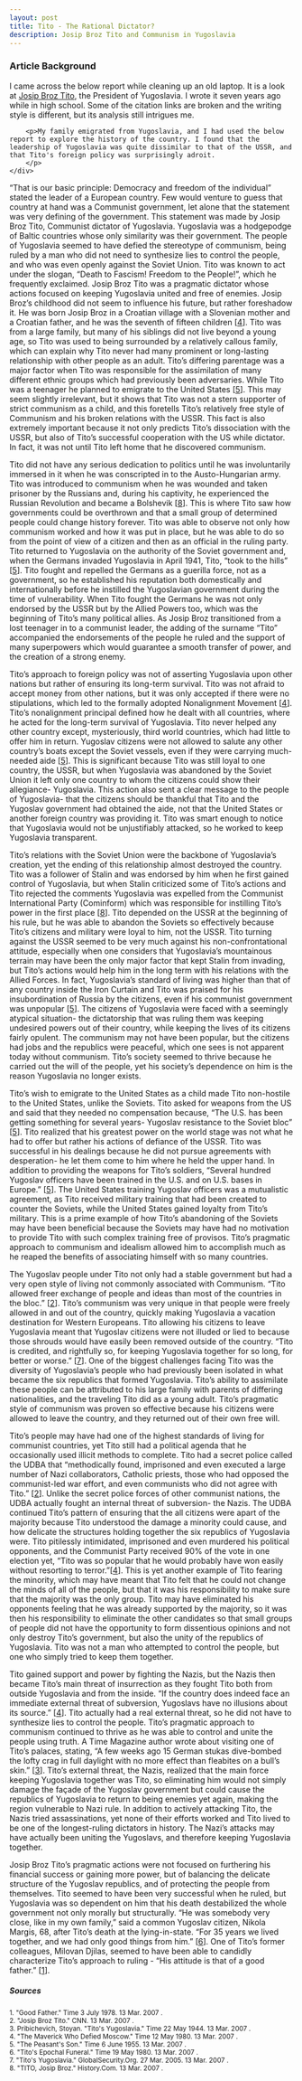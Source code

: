 ```yaml
---
layout: post
title: Tito - The Rational Dictator?
description: Josip Broz Tito and Communism in Yugoslavia
---
```

<div class="panel panel-info">
    <div class="panel-heading">
        <h3 class="panel-title">
            Article Background
        </h3>
    </div>
    <div class="panel-body">
        <p>I came across the below report while cleaning up an old laptop. It is a look at <a href="http://en.wikipedia.org/wiki/Josip_Broz_Tito">Josip Broz Tito</a>, the President of Yugoslavia. I wrote it seven years ago while in high school.  Some of the citation links are broken and the writing style is different, but its analysis still intrigues me.  </p>

        <p>My family emigrated from Yugoslavia, and I had used the below report to explore the history of the country. I found that the leadership of Yugoslavia was quite dissimilar to that of the USSR, and that Tito's foreign policy was surprisingly adroit.
        </p>
    </div>
</div>

“That is our basic principle: Democracy and freedom of the individual” stated the leader of a European country. Few would venture to guess that country at hand was a Communist government, let alone that the statement was very defining of the government. This statement was made by Josip Broz Tito, Communist dictator of Yugoslavia. Yugoslavia was a hodgepodge of Baltic countries whose only similarity was their government. The people of Yugoslavia seemed to have defied the stereotype of communism, being ruled by a man who did not need to synthesize lies to control the people, and who was even openly against the Soviet Union. Tito was known to act under the slogan, “Death to Fascism! Freedom to the People!”, which he frequently exclaimed. Josip Broz Tito was a pragmatic dictator whose actions focused on keeping Yugoslavia united and free of enemies.
Josip Broz’s childhood did not seem to influence his future, but rather foreshadow it. He was born Josip Broz in a Croatian village with a Slovenian mother and a Croatian father, and he was the seventh of fifteen children [<a href="#cite-4">4</a>]. Tito was from a large family, but many of his siblings did not live beyond a young age, so Tito was used to being surrounded by a relatively callous family, which can explain why Tito never had many prominent or long-lasting relationship with other people as an adult. Tito’s differing parentage was a major factor when Tito was responsible for the assimilation of many different ethnic groups which had previously been adversaries. While Tito was a teenager he planned to emigrate to the United States [<a href="#cite-5">5</a>]. This may seem slightly irrelevant, but it shows that Tito was not a stern supporter of strict communism as a child, and this foretells Tito’s relatively free style of Communism and his broken relations with the USSR. This fact is also extremely important because it not only predicts Tito’s dissociation with the USSR, but also of Tito’s successful cooperation with the US while dictator. In fact, it was not until Tito left home that he discovered communism.

 Tito did not have any serious dedication to politics until he was involuntarily immersed in it when he was conscripted in to the Austo-Hungarian army. Tito was introduced to communism when he was wounded and taken prisoner by the Russians and, during his captivity, he experienced the Russian Revolution and became a Bolshevik [<a href="#cite-8">8</a>]. This is where Tito saw how governments could be overthrown and that a small group of determined people could change history forever. Tito was able to observe not only how communism worked and how it was put in place, but he was able to do so from the point of view of a citizen and then as an official in the ruling party. Tito returned to Yugoslavia on the authority of the Soviet government and, when the Germans invaded Yugoslavia in April 1941, Tito, “took to the hills” [<a href="#cite-5">5</a>]. Tito fought and repelled the Germans as a guerilla force, not as a government, so he established his reputation both domestically and internationally before he instilled the Yugoslavian government during the time of vulnerability. When Tito fought the Germans he was not only endorsed by the USSR but by the Allied Powers too, which was the beginning of Tito’s many political allies. As Josip Broz transitioned from a lost teenager in to a communist leader, the adding of the surname “Tito” accompanied the endorsements of the people he ruled and the support of many superpowers which would guarantee a smooth transfer of power, and the creation of a strong enemy.

Tito’s approach to foreign policy was not of asserting Yugoslavia upon other nations but rather of ensuring its long-term survival. Tito was not afraid to accept money from other nations, but it was only accepted if there were no stipulations, which led to the formally adopted Nonalignment Movement [<a href="#cite-4">4</a>]. Tito’s nonalignment principal defined how he dealt with all countries, where he acted for the long-term survival of Yugoslavia. Tito never helped any other country except, mysteriously, third world countries, which had little to offer him in return. Yugoslav citizens were not allowed to salute any other country’s boats except the Soviet vessels, even if they were carrying much-needed aide [<a href="#cite-5">5</a>]. This is significant because Tito was still loyal to one country, the USSR, but when Yugoslavia was abandoned by the Soviet Union it left only one country to whom the citizens could show their allegiance- Yugoslavia. This action also sent a clear message to the people of Yugoslavia- that the citizens should be thankful that Tito and the Yugoslav government had obtained the aide, not that the United States or another foreign country was providing it. Tito was smart enough to notice that Yugoslavia would not be unjustifiably attacked, so he worked to keep Yugoslavia transparent.

Tito’s relations with the Soviet Union were the backbone of Yugoslavia’s creation, yet the ending of this relationship almost destroyed the country. Tito was a follower of Stalin and was endorsed by him when he first gained control of Yugoslavia, but when Stalin criticized some of Tito’s actions and Tito rejected the comments Yugoslavia was expelled from the Communist International Party (Cominform) which was responsible for instilling Tito’s power in the first place [<a href="#cite-8">8</a>]. Tito depended on the USSR at the beginning of his rule, but he was able to abandon the Soviets so effectively because Tito’s citizens and military were loyal to him, not the USSR.  Tito turning against the USSR seemed to be very much against his non-confrontational attitude, especially when one considers that Yugoslavia’s mountainous terrain may have been the only major factor that kept Stalin from invading, but Tito’s actions would help him in the long term with his relations with the Allied Forces. In fact, Yugoslavia’s standard of living was higher than that of any country inside the Iron Curtain and Tito was praised for his insubordination of Russia by the citizens, even if his communist government was unpopular [<a href="#cite-5">5</a>]. The citizens of Yugoslavia were faced with a seemingly atypical situation- the dictatorship that was ruling them was keeping undesired powers out of their country, while keeping the lives of its citizens fairly opulent. The communism may not have been popular, but the citizens had jobs and the republics were peaceful, which one sees is not apparent today without communism. Tito’s society seemed to thrive because he carried out the will of the people, yet his society’s dependence on him is the reason Yugoslavia no longer exists. 

Tito’s wish to emigrate to the United States as a child made Tito non-hostile to the United States, unlike the Soviets. Tito asked for weapons from the US and said that they needed no compensation because, “The U.S. has been getting something for several years- Yugoslav resistance to the Soviet bloc” [<a href="#cite-5">5</a>]. Tito realized that his greatest power on the world stage was not what he had to offer but rather his actions of defiance of the USSR. Tito was successful in his dealings because he did not pursue agreements with desperation- he let them come to him where he held the upper hand. In addition to providing the weapons for Tito’s soldiers, “Several hundred Yugoslav officers have been trained in the U.S. and on U.S. bases in Europe.” [<a href="#cite-5">5</a>]. The United States training Yugoslav officers was a mutualistic agreement, as Tito received military training that had been created to counter the Soviets, while the United States gained loyalty from Tito’s military. This is a prime example of how Tito’s abandoning of the Soviets may have been beneficial because the Soviets may have had no motivation to provide Tito with such complex training free of provisos. Tito’s pragmatic approach to communism and idealism allowed him to accomplish much as he reaped the benefits of associating himself with so many countries.

The Yugoslav people under Tito not only had a stable government but had a very open style of living not commonly associated with Communism. “Tito allowed freer exchange of people and ideas than most of the countries in the bloc.” [<a href="#cite-2">2</a>]. Tito’s communism was very unique in that people were freely allowed in and out of the country, quickly making Yugoslavia a vacation destination for Western Europeans. Tito allowing his citizens to leave Yugoslavia meant that Yugoslav citizens were not illuded or lied to because those shrouds would have easily been removed outside of the country. “Tito is credited, and rightfully so, for keeping Yugoslavia together for so long, for better or worse.” [<a href="#cite-7">7</a>]. One of the biggest challenges facing Tito was the diversity of Yugoslavia’s people who had previously been isolated in what became the six republics that formed Yugoslavia. Tito’s ability to assimilate these people can be attributed to his large family with parents of differing nationalities, and the traveling Tito did as a young adult. Tito’s pragmatic style of communism was proven so effective because his citizens were allowed to leave the country, and they returned out of their own free will.

Tito’s people may have had one of the highest standards of living for communist countries, yet Tito still had a political agenda that he occasionally used illicit methods to complete. Tito had a secret police called the UDBA that “methodically found, imprisoned and even executed  a large number of Nazi collaborators, Catholic priests, those who had opposed the communist-led war effort, and even communists who did not agree with Tito.” [<a href="#cite-2">2</a>]. Unlike the secret police forces of other communist nations, the UDBA actually fought an internal threat of subversion- the Nazis. The UDBA continued Tito’s pattern of ensuring that the all citizens were apart of the majority because Tito understood the damage a minority could cause, and how delicate the structures holding together the six republics of Yugoslavia were. Tito pitilessly intimidated, imprisoned and even murdered his political opponents, and the Communist Party received 90% of the vote in one election yet, “Tito was so popular that he would probably have won easily without resorting to terror.”[<a href="#cite-4">4</a>]. This is yet another example of Tito fearing the minority, which may have meant that Tito felt that he could not change the minds of all of the people, but that it was his responsibility to make sure that the majority was the only group. Tito may have eliminated his opponents feeling that he was already supported by the majority, so it was then his responsibility to eliminate the other candidates so that small groups of people did not have the opportunity to form dissentious opinions and not only destroy Tito’s government, but also the unity of the republics of Yugoslavia. Tito was not a man who attempted to control the people, but one who simply tried to keep them together.

Tito gained support and power by fighting the Nazis, but the Nazis then became Tito’s main threat of insurrection as they fought Tito both from outside Yugoslavia and from the inside. “If the country does indeed face an immediate external threat of subversion, Yugoslavs have no illusions about its source.” [<a href="#cite-4">4</a>]. Tito actually had a real external threat, so he did not have to synthesize lies to control the people. Tito’s pragmatic approach to communism continued to thrive as he was able to control and unite the people using truth.  A Time Magazine author wrote about visiting one of Tito’s palaces, stating, “A few weeks ago 15 German stukas dive-bombed the lofty crag in full daylight with no more effect than fleabites on a bull’s skin.” [<a href="#cite-3">3</a>]. Tito’s external threat, the Nazis, realized that the main force keeping Yugoslavia together was Tito, so eliminating him would not simply damage the façade of the Yugoslav government but could cause the republics of Yugoslavia to return to being enemies yet again, making the region vulnerable to Nazi rule. In addition to actively attacking Tito, the Nazis tried assassinations, yet none of their efforts worked and Tito lived to be one of the longest-ruling dictators in history. The Nazi’s attacks may have actually been uniting the Yugoslavs, and therefore keeping Yugoslavia together.

Josip Broz Tito’s pragmatic actions were not focused on furthering his financial success or gaining more power, but of balancing the delicate structure of the Yugoslav republics, and of protecting the people from themselves. Tito seemed to have been very successful when he ruled, but Yugoslavia was so dependent on him that his death destabilized the whole government not only morally but structurally. “He was somebody very close, like in my own family,” said a common Yugoslav citizen, Nikola Margis, 68, after Tito’s death at the lying-in-state. “For 35 years we lived together, and we had only good things from him.” [<a href="#cite-6">6</a>]. One of Tito’s former colleagues, Milovan Djilas, seemed to have been able to candidly characterize Tito’s approach to ruling - “His attitude is that of a good father.” [<a href="#cite-1">1</a>].


<h5>Sources</h5>
<small>
    <div id="cite-1">
    1. "Good Father." Time 3 July 1978. 13 Mar. 2007 <Http://www.time.com/time/magazine/article/0,9171,946001,00.html>.  
    </div><div id="cite-2">
    2. "Josip Broz Tito." CNN. 13 Mar. 2007 <Http://www.cnn.com/SPECIALS/cold.wr/kbank/profiles/tito/>.  
    </div><div id="cite-3">
    3. Pribichevich, Stoyan. "Tito's Yugoslavia." Time 22 May 1944. 13 Mar. 2007 <Http://www.time.com/time/magazine/article/0,9171,796611,00.html>.  
    </div><div id="cite-4">
    4. "The Maverick Who Defied Moscow." Time 12 May 1980. 13 Mar. 2007 <Http://www.time.com/time/magazine/article/0,9171,920871,00.html>.  
    </div><div id="cite-5">
    5. "The Peasant's Son." Time 6 June 1955. 13 Mar. 2007 <Http://www.time.com/time/magazine/article/0,9171,807165,00.html>.  
    </div><div id="cite=6"> 
    6. "Tito's Epochal Funeral." Time 19 May 1980. 13 Mar. 2007 <Http://www.time.com/time/magazine/article/0,9171,924105,00.html>.  
    </div><div id="cite-7">
    7. "Tito's Yugoslavia." GlobalSecurity.Org. 27 Mar. 2005. 13 Mar. 2007 <Http://www.globalsecurity.org/military/world/wr/yugo-hist2.htm>.  
    </div><div id="cite-8">
    8. "TITO, Josip Broz." History.Com. 13 Mar. 2007 <http://www.history.com/encyclopedia.do?articleId=224206>.  
    </div>
</small>



